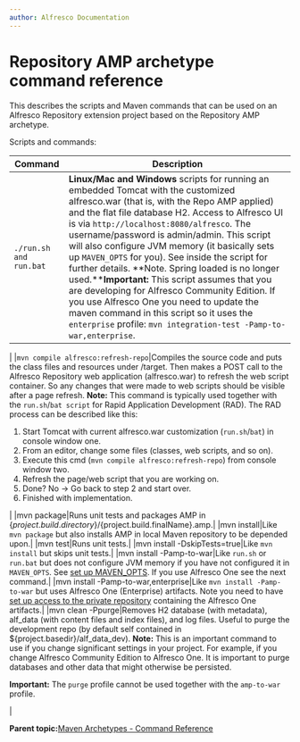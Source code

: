 ```yaml
---
author: Alfresco Documentation
---
```


# Repository AMP archetype command reference

This describes the scripts and Maven commands that can be used on an Alfresco Repository extension project based on the Repository AMP archetype.

Scripts and commands:

|Command|Description|
|-------|-----------|
|`./run.sh and run.bat`|**Linux/Mac and Windows** scripts for running an embedded Tomcat with the customized alfresco.war \(that is, with the Repo AMP applied\) and the flat file database H2. Access to Alfresco UI is via `http://localhost:8080/alfresco`. The username/password is admin/admin. This script will also configure JVM memory \(it basically sets up `MAVEN_OPTS` for you\). See inside the script for further details. **Note. Spring loaded is no longer used.****Important:** This script assumes that you are developing for Alfresco Community Edition. If you use Alfresco One you need to update the maven command in this script so it uses the `enterprise` profile: `mvn integration-test -Pamp-to-war,enterprise`.

|
|`mvn compile alfresco:refresh-repo`|Compiles the source code and puts the class files and resources under /target. Then makes a POST call to the Alfresco Repository web application \(alfresco.war\) to refresh the web script container. So any changes that were made to web scripts should be visible after a page refresh. **Note:** This command is typically used together with the `run.sh`/`bat script` for Rapid Application Development \(RAD\). The RAD process can be described like this:

1.  Start Tomcat with current alfresco.war customization \(`run.sh`/`bat`\) in console window one.
2.  From an editor, change some files \(classes, web scripts, and so on\).
3.  Execute this cmd \(`mvn compile alfresco:refresh-repo`\) from console window two.
4.  Refresh the page/web script that you are working on.
5.  Done? No -\> Go back to step 2 and start over.
6.  Finished with implementation.

|
|mvn package|Runs unit tests and packages AMP in $\{project.build.directory\}/$\{project.build.finalName\}.amp.|
|mvn install|Like `mvn package` but also installs AMP in local Maven repository to be depended upon.|
|mvn test|Runs unit tests.|
|mvn install -DskipTests=true|Like `mvn install` but skips unit tests.|
|mvn install -Pamp-to-war|Like `run.sh` or `run.bat` but does not configure JVM memory if you have not configured it in `MAVEN_OPTS`. See [set up MAVEN\_OPTS](../tasks/alfresco-sdk-install-maven-opts.md). If you use Alfresco One see the next command.|
|mvn install -Pamp-to-war,enterprise|Like `mvn install -Pamp-to-war` but uses Alfresco One \(Enterprise\) artifacts. Note you need to have [set up access to the private repository](../tasks/alfresco-sdk-tutorials-configure-maven-enterprise.md) containing the Alfresco One artifacts.|
|mvn clean -Ppurge|Removes H2 database \(with metadata\), alf\_data \(with content files and index files\), and log files. Useful to purge the development repo \(by default self contained in $\{project.basedir\}/alf\_data\_dev\). **Note:** This is an important command to use if you change significant settings in your project. For example, if you change Alfresco Community Edition to Alfresco One. It is important to purge databases and other data that might otherwise be persisted.

**Important:** The `purge` profile cannot be used together with the `amp-to-war` profile.

|

**Parent topic:**[Maven Archetypes - Command Reference](../concepts/alfresco-sdk-cmd-reference.md)

